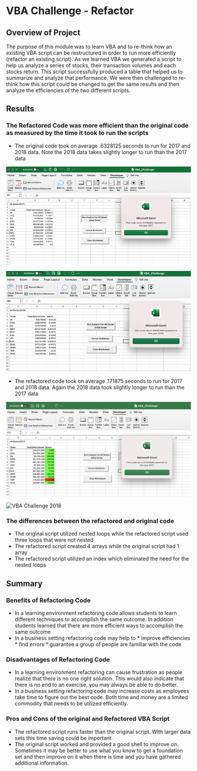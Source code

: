 # VBA Challenge - Refactor 

## Overview of Project

The purpose of this module was to learn VBA and to re-think how an existing VBA script can be restructured in order to run more efficiently (refactor an existing script).  As we learned VBA we generated a script to help us analyze a series of stocks, their transaction volumes and each stocks return.  This script successfully produced a table that helped us to summarize and analyze that performance.  We were then challenged to re-think how this script could be changed to get the same results and then analyze the efficiencies of the two different scripts.


## Results

### The Refactored Code was more efficient than the original code as measured by the time it took to run the scripts

   - The original code took on average .6328125 seconds to run for 2017 and 2018 data.  Note the 2018 data takes slightly longer to run than the 2017 data

![Original Script 2017](Resources/Original_Script_2017.png "Original 2017")

![Original Script 2018](Resources/Original_Script_2018.png "Original 2018")

   - The refactored code took on average .171875 seconds to run for 2017 and 2018 data.  Again the 2018 data took slightly longer to run than the 2017 data
	
![VBA Challenge 2017](Resources/VBA_Challenge_2017.png "VBA Challenge 2017")

![VBA Challenge 2018](Resources/VAB_Challenge_2018.png "VBA Challenge 2018")

### The differences between the refactored and original code
   - The original script utilized nested loops while the refactored script used three loops that were not nested
   - The refactored script created 4 arrays while the original script had 1 array
   - The refactored script utilized an index which eliminated the need for the nested loops

## Summary

### Benefits of Refactoring Code
   - In a learning environment refactoring code allows students to learn different techniques to accomplish the same outcome.  In addition students learned that there are more efficient ways to accomplish the same outcome
   - In a business setting refactoring code may help to
	* improve efficiencies
	* find errors
	* guarantee a group of people are familiar with the code

### Disadvantages of Refactoring Code
   - In a learning environment refactoring can cause frustration as people realize that there is no one right solution.  This would also indicate that there is no end to an exercise, you may always be able to do better.
   - In a business setting refactoring code may increase costs as employees take time to figure out the best code.  Both time and money are a limited commodity that needs to be utilized efficiently.

### Pros and Cons of the original and Refactored VBA Script
  - The refactored script runs faster than the original script.  With larger data sets this time saving could be important
  - The original script worked and provided a good shell to improve on.  Sometimes it may be better to use what you know to get a foundation set and then improve on it when there is time and you have gathered additional information.
 

